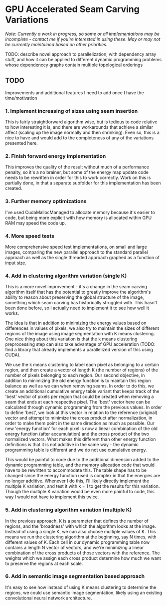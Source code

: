 # GPU Accelerated Seam Carving Variations

*Note: Currently a work in progress, so some or all implementations may be incomplete - contact me if you're interested in using these. May or may not be currently maintained based on other priorities.*


TODO: describe novel approach to parallelization, with dependency array stuff, and how it can be applied to different dynamic programming problems whose dependenccy graphs contain multiple topological orderings


## TODO
Improvements and additional features I need to add once I have the time/motivation

### 1. Implement increasing of sizes using seam insertion
This is fairly straightforward algorithm wise, but is tedious to code relative to how interesting it is, and there are workarounds that achieve a similar affect (scaling up the image normally and then shrinking). Even so, this is a nice to have and would add to the completeness of any of the variations presented here.

### 2. Finish forward energy implementation
This improves the quality of the result without much of a performance penalty, so it's a no brainer, but some of the energy map update code needs to be rewritten in order for this to work correctly. Work on this is partially done, in that a separate subfolder for this implementation has been created.

### 3. Further memory optimizations
I've used CudaMallocManaged to allocate memory because it's easier to code, but being more explicit with how memory is allocated within GPU RAM may speed the code up.

### 4. More speed tests
More comprehensive speed test implementations, on small and large images, comparing the new parallel approach to the standard parallel approach as well as the single threaded approach graphed as a function of input size.

### 4. Add in clustering algorithm variation (single K)
This is a more novel improvement - it's a change in the seam carving algorithm itself that has the potential to greatly improve the algorithm's ability to reason about preserving the global structure of the image, something which seam carving has historically struggled with. This hasn't been done before, so I actually need to implement it to see how well it works.

The idea is that in addition to minimizing the energy values based on differences in values of pixels, we also try to maintain the sizes of different regions of the image using image segmentation with K means clustering. One nice thing about this variation is that the k means clustering preprocessing step can also take advantage of GPU acceleration (TODO: find a library that already implements a parallelized version of this using CUDA).

We use the k means clustering to label each pixel as belonging to a certain region, and then create a vector of length K (the number of regions) of the number of pixels belonging to each region. Our second objective, in addition to minimizing the old energy function is to maintain this region balance as well as we can when removing seams. In order to do this, we create an additional cumulative energy table variant that keeps track of the 'best' vector of pixels per region that could be created when removing a seam that ends at each respective pixel. The 'best' vector here can be calculated through dynamic programming from the previous values. In order to define 'best', we look at this vector in relation to the reference (original) vector and attempt to minimize the cross product after normalization, in order to make them point in the same direction as much as possible. Our new 'energy function' for each pixel is now a linear combination of the old energy function (after accumulation) and the cross product of the two normalized vectors. What makes this different than other energy function definitions is that it is not additive in the same way - the dynamic programming table is different and we do not use cumulative energy.

This would be painful to code due to the additional dimension added to the dynamic programming table, and the memory allocation code that would have to be rewritten to accommodate this. The table shape has to be changed since the energy function used is complex in that the energies are no longer additive. Whenever I do this, I'll likely directly implement the multiple K variation, and test it with k = 1 to get the results for this variation. Though the multiple K variation would be even more painful to code, this way I would not have to implement this twice.

### 5. Add in clustering algorithm variation (multiple K)

In the previous approach, K is a parameter that defines the number of regions, and the 'broadness' with which the algorithm looks at the image. Instead of using a single K, we can also choose multiple values of K. This means we run the clustering algorithm at the beginning, say N times, with different values of K. Each cell in our dynamic programming table now contains a length N vector of vectors, and we're minimizing a linear combination of the cross products of those vectors with the reference. The weights which we assign each cross product determine how much we want to preserve the regions at each scale.

### 6. Add in semantic image segmentation based approach

It's easy to see how instead of using K means clustering to determine the regions, we could use semantic image segmentation, likely using an existing convolutional neural network architecture.
